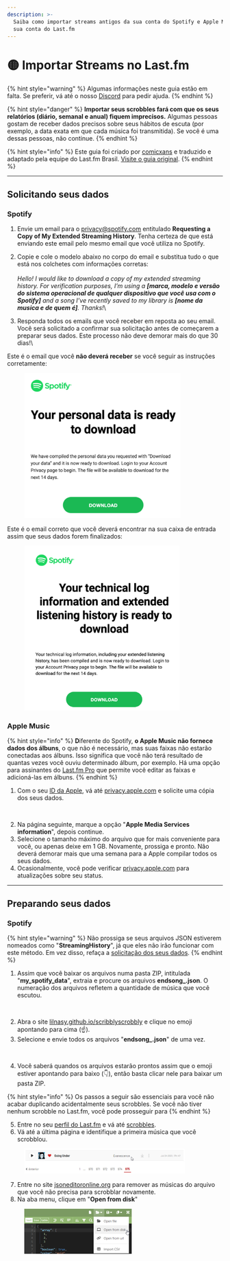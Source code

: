```yaml
---
description: >-
  Saiba como importar streams antigos da sua conta do Spotify e Apple Music na
  sua conta do Last.fm
---
```


# 🟡 Importar Streams no Last.fm

{% hint style="warning" %}
Algumas informações neste guia estão em falta. Se preferir, vá até o nosso [Discord](https://dc.gg/lastfm) para pedir ajuda.
{% endhint %}

{% hint style="danger" %}
**Importar seus scrobbles fará com que os seus relatórios (diário, semanal e anual) fiquem imprecisos.** Algumas pessoas gostam de receber dados precisos sobre seus hábitos de escuta (por exemplo, a data exata em que cada música foi transmitida). Se você é uma dessas pessoas, não continue.
{% endhint %}

{% hint style="info" %}
Este guia foi criado por [comicxans](https://www.last.fm/user/comicxans) e traduzido e adaptado pela equipe do Last.fm Brasil. [Visite o guia original](https://docs.google.com/document/d/1IhFMol3wZs24uKnh2rbxHpLaxhETcfB8KqzYIkEW\_iM).
{% endhint %}

***

## Solicitando seus dados

### Spotify

1. Envie um email para o [privacy@spotify.com](mailto:privacy@spotify.com) entitulado **Requesting a Copy of My Extended Streaming History**. Tenha certeza de que está enviando este email pelo mesmo email que você utiliza no Spotify.
2. Copie e cole o modelo abaixo no corpo do email e substitua tudo o que está nos colchetes com informações corretas:\
   \
   _Hello! I would like to download a copy of my extended streaming history. For verification purposes, I’m using a **\[marca, modelo e versão do sistema operacional de qualquer dispositivo que você usa com o Spotify]** and a song I’ve recently saved to my library is **\[nome da musica e de quem é]**. Thanks!_\

3. Responda todos os emails que você receber em reposta ao seu email. Você será solicitado a confirmar sua solicitação antes de começarem a preparar seus dados. Este processo não deve demorar mais do que 30 dias!\


Este é o email que você **não deverá receber** se você seguir as instruções corretamente:

<figure><img src=".gitbook/assets/image (1).png" alt=""><figcaption></figcaption></figure>

Este é o email correto que você deverá encontrar na sua caixa de entrada assim que seus dados forem finalizados:

<figure><img src=".gitbook/assets/image (2).png" alt=""><figcaption></figcaption></figure>

### Apple Music

{% hint style="info" %}
**D**iferente do Spotify, **o Apple Music não fornece dados dos álbuns**, o que não é necessário, mas suas faixas não estarão conectadas aos álbuns. Isso significa que você não terá resultado de quantas vezes você ouviu determinado álbum, por exemplo. Há uma opção para assinantes do [Last.fm Pro](https://www.last.fm/pt/pro) que permite você editar as faixas e adicioná-las em álbuns.
{% endhint %}

1. Com o seu [ID da Apple](https://support.apple.com/pt-br/HT201354), vá até [privacy.apple.com](https://privacy.apple.com/) e solicite uma cópia dos seus dados.

<div align="center" data-full-width="true">

<figure><img src="https://lh7-us.googleusercontent.com/Ilq6HYfiaI_H3zVhg1WFg-B9K3ktmS7W7G5QUJkKi1fkmFVIG2fGzrYGbam3n5aEMHw92VzBwMGNoNyHfLMBxmbv3MI8QqaV-lgI90-BBgHZrTe09zE9pyuwT4Zi3mLW5EPcbpniHsaOWtghR-acQZex_ZVePII" alt="" width="375"><figcaption></figcaption></figure>

</div>

2. Na página seguinte, marque a opção "**Apple Media Services information**", depois continue.
3. Selecione o tamanho máximo do arquivo que for mais conveniente para você, ou apenas deixe em 1 GB. Novamente, prossiga e pronto. Não deverá demorar mais que uma semana para a Apple compilar todos os seus dados.&#x20;
4. Ocasionalmente, você pode verificar [privacy.apple.com](https://privacy.apple.com) para atualizações sobre seu status.

***

## Preparando seus dados

### Spotify

{% hint style="warning" %}
Não prossiga se seus arquivos JSON estiverem nomeados como "**StreamingHistory**", já que eles não irão funcionar com este método. Em vez disso, refaça a [solicitação dos seus dados](importar-streams.md#spotify).
{% endhint %}

1. Assim que você baixar os arquivos numa pasta ZIP, intitulada "**my\_spotify\_data**", extraia e procure os arquivos **endsong\_.json**. O numeração dos arquivos refletem a quantidade de música que você escutou.

<figure><img src="https://lh7-us.googleusercontent.com/rM6ZmK-0HOdhh5f8qiRVwyg5tAvf6BMK_RiJHJLB943Qgp44MhBmX-aZ5iwHXzbk1Eg6mr2yHLkTUv-mvHXHdrRUT6PfUibzSNF-sJ3tZ7RXedrC0DEn0piIF3khbDjhfNGN03z6P_hCWPbF0EJuvhtrQuSHbvE" alt="" width="188"><figcaption></figcaption></figure>

2. Abra o site [lilnasy.github.io/scribblyscrobbly](https://lilnasy.github.io/scribblyscrobbly/) e clique no emoji apontando para cima (☝).
3. Selecione e envie todos os arquivos "**endsong\_.json**" de uma vez.

<figure><img src="https://lh7-us.googleusercontent.com/yU_BRHk_jgrItnh5hMZE-v-uqHfHMF82fiE3Y78FsefyBQww7POjuVkpa7yQ4hA3TilUA8CpRxja2Xu8dBQ56FC1yoQHS4kOKZR6KRjvkRsmRT9mS6nFMHAhrhXglpfzS15EitjsAjDT19S-UqQjVW9tiBLfX-8" alt="" width="375"><figcaption></figcaption></figure>

4. Você saberá quandos os arquivos estarão prontos assim que o emoji estiver apontando para baixo (👇), então basta clicar nele para baixar um pasta ZIP.

{% hint style="info" %}
Os passos a seguir são essenciais para você não acabar duplicando acidentalmente seus scrobbles. Se você não tiver nenhum scrobble no Last.fm, você pode prosseguir para
{% endhint %}

5. Entre no seu [perfil do Last.fm](https://www.last.fm/pt/user/\_) e vá até [scrobbles](https://www.last.fm/pt/user/\_/library/artists).
6. Vá até a última página e identifique a primeira música que você scrobblou.

<figure><img src=".gitbook/assets/chrome_S3keVzqAKE.png" alt="" width="375"><figcaption></figcaption></figure>

7. Entre no site [jsoneditoronline.org](https://jsoneditoronline.org) para remover as músicas do arquivo que você não precisa para scrobblar novamente.
8. Na aba menu, clique em "**Open from disk**"

<figure><img src=".gitbook/assets/chrome_4WR0JRZe6x.png" alt="" width="251"><figcaption></figcaption></figure>
